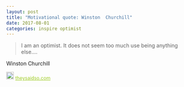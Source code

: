 ```yaml
---
layout: post
title: "Motivational quote: Winston  Churchill"
date: 2017-08-01
categories: inspire optimist
---
```

> I am an optimist. It does not seem too much use being anything else....

Winston  Churchill

<span style="z-index:50;font-size:0.9em;"><img src="https://theysaidso.com/branding/theysaidso.png" height="20" width="20" alt="theysaidso.com"/><a href="https://theysaidso.com" title="Powered by quotes from theysaidso.com" style="color: #9fcc25; margin-left: 4px; vertical-align: middle;">theysaidso.com</a></span>
